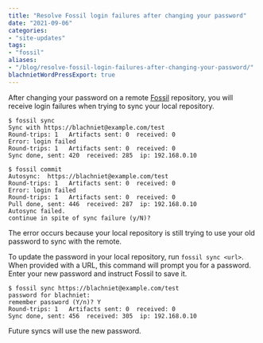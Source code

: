 ```yaml
---
title: "Resolve Fossil login failures after changing your password"
date: "2021-09-06"
categories:
- "site-updates"
tags:
- "fossil"
aliases:
- "/blog/resolve-fossil-login-failures-after-changing-your-password/"
blachnietWordPressExport: true
---
```


After changing your password on a remote [Fossil](https://fossil-scm.org/) repository, you will receive login failures when trying to sync your local repository.

```shell
$ fossil sync
Sync with https://blachniet@example.com/test
Round-trips: 1   Artifacts sent: 0  received: 0
Error: login failed
Round-trips: 1   Artifacts sent: 0  received: 0
Sync done, sent: 420  received: 285  ip: 192.168.0.10

$ fossil commit
Autosync:  https://blachniet@example.com/test
Round-trips: 1   Artifacts sent: 0  received: 0
Error: login failed
Round-trips: 1   Artifacts sent: 0  received: 0
Pull done, sent: 446  received: 287  ip: 192.168.0.10
Autosync failed.
continue in spite of sync failure (y/N)?
```

The error occurs because your local repository is still trying to use your old password to sync with the remote.

To update the password in your local repository, run `fossil sync <url>`. When provided with a URL, this command will prompt you for a password. Enter your new password and instruct Fossil to save it.

```shell
$ fossil sync https://blachniet@example.com/test
password for blachniet:
remember password (Y/n)? Y
Round-trips: 1   Artifacts sent: 0  received: 0
Sync done, sent: 456  received: 305  ip: 192.168.0.10
```

Future syncs will use the new password.

